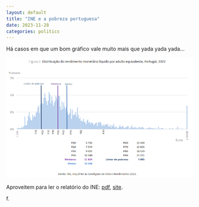 ```yaml
---
layout: default
title: "INE e a pobreza portuguesa"
date: 2023-11-28
categories: politics
---
```

Há casos em que um bom gráfico vale muito mais que yada yada yada...

![distribuição do rendimento em PT](/assets/img/dist_rend_pt_22.png)

Aproveitem para ler o relatório do INE:
 [pdf](/assets/pdf/RiscoPobrezaINE.pdf), [site](https://www.ine.pt/xportal/xmain?xpid=INE&xpgid=ine_destaques&DESTAQUESdest_boui=594931817&DESTAQUESmodo=2).

 f.